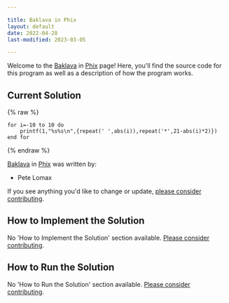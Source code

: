 ```yaml
---

title: Baklava in Phix
layout: default
date: 2022-04-28
last-modified: 2023-03-05

---
```


Welcome to the [Baklava](https://sampleprograms.io/projects/baklava) in [Phix](https://sampleprograms.io/languages/phix) page! Here, you'll find the source code for this program as well as a description of how the program works.

## Current Solution

{% raw %}

```phix
for i=-10 to 10 do
    printf(1,"%s%s\n",{repeat(' ',abs(i)),repeat('*',21-abs(i)*2)})
end for
```

{% endraw %}

[Baklava](https://sampleprograms.io/projects/baklava) in [Phix](https://sampleprograms.io/languages/phix) was written by:

- Pete Lomax

If you see anything you'd like to change or update, [please consider contributing](https://github.com/TheRenegadeCoder/sample-programs).

## How to Implement the Solution

No 'How to Implement the Solution' section available. [Please consider contributing](https://github.com/TheRenegadeCoder/sample-programs-website).

## How to Run the Solution

No 'How to Run the Solution' section available. [Please consider contributing](https://github.com/TheRenegadeCoder/sample-programs-website).